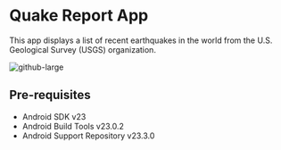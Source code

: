 Quake Report App
===================================

This app displays a list of recent earthquakes in the world
from the U.S. Geological Survey (USGS) organization.

![github-large](https://s7.gifyu.com/images/quake.jpg)

Pre-requisites
--------------

- Android SDK v23
- Android Build Tools v23.0.2
- Android Support Repository v23.3.0

